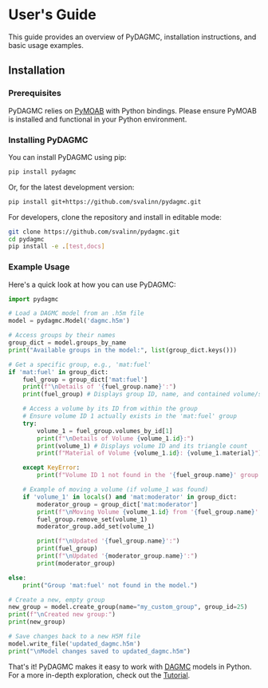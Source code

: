 # User's Guide

This guide provides an overview of PyDAGMC, installation instructions,
and basic usage examples.

## Installation

### Prerequisites

PyDAGMC relies on [PyMOAB](https://ftp.mcs.anl.gov/pub/fathom/moab-docs/building.html) with Python bindings.
Please ensure PyMOAB is installed and functional in your Python environment.

### Installing PyDAGMC

You can install PyDAGMC using pip:

```bash
pip install pydagmc
```

Or, for the latest development version:

```bash
pip install git+https://github.com/svalinn/pydagmc.git
```

For developers, clone the repository and install in editable mode:

```bash
git clone https://github.com/svalinn/pydagmc.git
cd pydagmc
pip install -e .[test,docs]
```

### Example Usage

Here's a quick look at how you can use PyDAGMC:

```python
import pydagmc

# Load a DAGMC model from an .h5m file
model = pydagmc.Model('dagmc.h5m')

# Access groups by their names
group_dict = model.groups_by_name
print("Available groups in the model:", list(group_dict.keys()))

# Get a specific group, e.g., 'mat:fuel'
if 'mat:fuel' in group_dict:
    fuel_group = group_dict['mat:fuel']
    print(f"\nDetails of '{fuel_group.name}':")
    print(fuel_group) # Displays group ID, name, and contained volume/surface IDs

    # Access a volume by its ID from within the group
    # Ensure volume ID 1 actually exists in the 'mat:fuel' group
    try:
        volume_1 = fuel_group.volumes_by_id[1]
        print(f"\nDetails of Volume {volume_1.id}:")
        print(volume_1) # Displays volume ID and its triangle count
        print(f"Material of Volume {volume_1.id}: {volume_1.material}")

    except KeyError:
        print(f"Volume ID 1 not found in the '{fuel_group.name}' group.")

    # Example of moving a volume (if volume_1 was found)
    if 'volume_1' in locals() and 'mat:moderator' in group_dict:
        moderator_group = group_dict['mat:moderator']
        print(f"\nMoving Volume {volume_1.id} from '{fuel_group.name}' to '{moderator_group.name}'...")
        fuel_group.remove_set(volume_1)
        moderator_group.add_set(volume_1)

        print(f"\nUpdated '{fuel_group.name}':")
        print(fuel_group)
        print(f"\nUpdated '{moderator_group.name}':")
        print(moderator_group)

else:
    print("Group 'mat:fuel' not found in the model.")

# Create a new, empty group
new_group = model.create_group(name="my_custom_group", group_id=25)
print(f"\nCreated new group:")
print(new_group)

# Save changes back to a new H5M file
model.write_file('updated_dagmc.h5m')
print("\nModel changes saved to updated_dagmc.h5m")
```

That's it! PyDAGMC makes it easy to work with [DAGMC](https://svalinn.github.io/DAGMC/) models in Python. For a more in-depth exploration, check out the [Tutorial](tutorial.ipynb).
